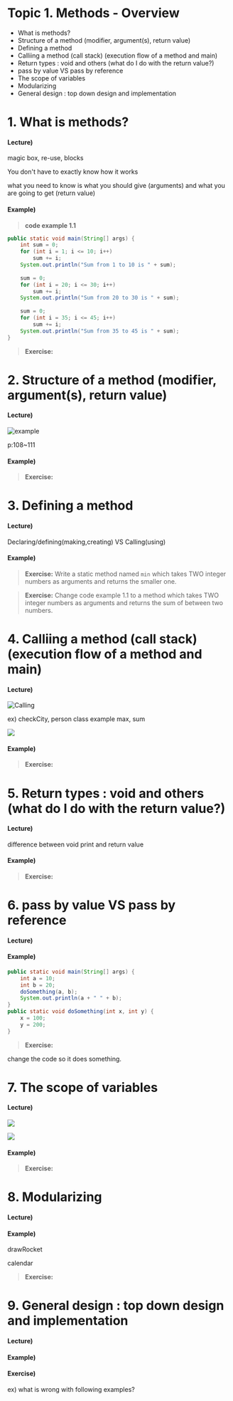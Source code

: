 
# Topic 1. Methods - Overview

- What is methods?
- Structure of a method (modifier, argument(s), return value)
- Defining a method
- Calliing a method (call stack) (execution flow of a method and main)
- Return types : void and others (what do I do with the return value?)
- pass by value VS pass by reference
- The scope of variables
- Modularizing
- General design : top down design and implementation


# 1. What is methods?

#### Lecture) 

magic box, re-use, blocks

You don't have to exactly know how it works

what you need to know is what you should give (arguments) and what you are going to get (return value)

#### Example)

> **code example 1.1**

```java
public static void main(String[] args) {
    int sum = 0;
    for (int i = 1; i <= 10; i++)
        sum += i;
    System.out.println("Sum from 1 to 10 is " + sum);
    
    sum = 0;
    for (int i = 20; i <= 30; i++)
        sum += i;
    System.out.println("Sum from 20 to 30 is " + sum);
    
    sum = 0;
    for (int i = 35; i <= 45; i++)
        sum += i;
    System.out.println("Sum from 35 to 45 is " + sum);
}
```

> **Exercise:**

# 2. Structure of a method (modifier, argument(s), return value)

#### Lecture) 

![example](https://github.com/lukesterlee/review-session/blob/master/methods/structureOfMethods.JPG)

p:108~111

#### Example)

> **Exercise:** 

# 3. Defining a method

#### Lecture) 

Declaring/defining(making,creating) VS Calling(using)

#### Example)

> **Exercise:** Write a static method named `min` which takes TWO integer numbers as arguments and returns the smaller one. 

> **Exercise:** Change code example 1.1 to a method which takes TWO integer numbers as arguments and returns the sum of between two numbers.

# 4. Calliing a method (call stack) (execution flow of a method and main)

#### Lecture)  

![Calling](https://github.com/lukesterlee/review-session/blob/master/methods/calling.JPG)

ex) checkCity, person class example
max, sum

![](https://github.com/lukesterlee/review-session/blob/master/methods/callstack.JPG)

#### Example)

> **Exercise:**

# 5. Return types : void and others (what do I do with the return value?)

#### Lecture) 

difference between void print and return value

#### Example)

> **Exercise:**


# 6. pass by value VS pass by reference

#### Lecture) 

#### Example)

```java
public static void main(String[] args) {
    int a = 10;
    int b = 20;
    doSomething(a, b);
    System.out.println(a + " " + b);
}
public static void doSomething(int x, int y) {
    x = 100;
    y = 200;
}
```

> **Exercise:**

change the code so it does something.


# 7. The scope of variables

#### Lecture) 

![](https://github.com/lukesterlee/review-session/blob/master/methods/scopeforloop.JPG)

![](https://github.com/lukesterlee/review-session/blob/master/methods/scopecomparison.JPG)

#### Example)

> **Exercise:**

# 8. Modularizing

#### Lecture) 

#### Example)

drawRocket

calendar

> **Exercise:**

# 9. General design : top down design and implementation

#### Lecture) 




#### Example)

#### Exercise)


ex) what is wrong with following examples?
